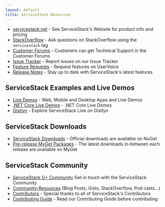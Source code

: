 ```yaml
---
layout: default
title: ServiceStack Resources
---
```


- [servicestack.net](https://servicestack.net/) - See ServiceStack's Website for product info and pricing 
- [StackOverflow](http://stackoverflow.com/search?q=servicestack) - Ask questions on StackOverflow using the `servicestack` tag
- [Customer Forums](https://forums.servicestack.net/) - Customers can get Technical Support in the Customer Forums
- [Issue Tracker](https://github.com/ServiceStack/Issues) - Report issues on our Issue Tracker
- [Feature Requests](http://servicestack.uservoice.com/forums/176786-feature-requests) - Request features on UserVoice
- [Release Notes](https://servicestack.net/release-notes) - Stay up to date with ServiceStack's latest features

## ServiceStack Examples and Live Demos

- [Live Demos](https://github.com/ServiceStackApps/LiveDemos) - Web, Mobile and Desktop Apps and Live Demos
- [.NET Core Live Demos](https://github.com/NetCoreApps/LiveDemos) - .NET Core Live Demos
- [Gistlyn](http://gistlyn.com) - Explore ServiceStack Live on Gistlyn

## ServiceStack Downloads

- [ServiceStack Downloads](https://servicestack.net/download) - Official downloads are available on NuGet
- [Pre-release MyGet Packages](/myget) - The latest downloads in-between each release are available on MyGet

## ServiceStack Community

- [ServiceStack G+ Community](https://plus.google.com/communities/112445368900682590445) Get in touch with the ServiceStack Community
- [Community-Resources](/community-resources) (Blog Posts, Gists, StackOverflow, Pod casts...)
- [Contributors](/contributors) - Special thanks to all of ServiceStack's Contributors
- [Contributing Guide](/contributing) - Read our Contributing Guide before contributing
